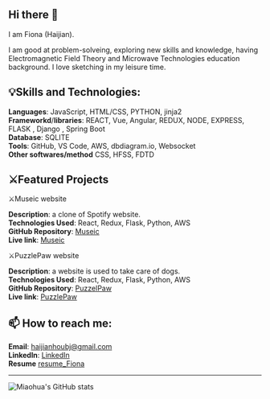 ## Hi there 👋
I am Fiona (Haijian).

I am good at problem-solveing, exploring new skills and knowledge, having Electromagnetic Field Theory and Microwave Technologies education background. I love sketching in my leisure time.

##  💡Skills and Technologies:

**Languages**: JavaScript, HTML/CSS, PYTHON, jinja2   
**Frameworkd**/**libraries**: REACT, Vue, Angular, REDUX, NODE, EXPRESS, FLASK , Django , Spring Boot       
**Database**: SQLITE   
**Tools**: GitHub, VS Code, AWS, dbdiagram.io, Websocket   
**Other softwares/method**  CSS, HFSS, FDTD   

## ⚔️Featured Projects

⚔️Museic website

**Description**: a clone of Spotify website.  
**Technologies Used**: React, Redux, Flask, Python, AWS   
**GitHub Repository**: [Museic](https://github.com/miaohua897/Mod6_project)  
**Live link**: [Museic](https://mod6-project.onrender.com)  

⚔️PuzzlePaw website

**Description**: a website is used to take care of dogs.   
**Technologies Used**: React, Redux, Flask, Python, AWS  
**GitHub Repository**: [PuzzelPaw](https://github.com/miaohua897/PuzzlePawCapstone)  
**Live link**: [PuzzlePaw](https://puzzlepawcapstone.onrender.com)  

## 📫 How to reach me:

**Email**: haijianhoubj@gmail.com   
**LinkedIn**: [LinkedIn](https://www.linkedin.com/in/haijian-hou-b1b32b344/)     
**Resume**
[resume_Fiona](https://github.com/miaohua897/miaohua897/blob/main/resume_Fiona.pdf)  



-------------------------------------------------------------------------  

![Miaohua's GitHub stats](https://github-readme-stats.vercel.app/api?username=miaohua897&count_private=true&show_icons=true&theme=merko)

<!-- **miaohua897/miaohua897** is a ✨ _special_ ✨ repository because its `README.md` (this file) appears on your GitHub profile.

Here are some ideas to get you started:

- 🔭 I’m currently working on ...
- 🌱 I’m currently learning ...
- 👯 I’m looking to collaborate on ...
- 🤔 I’m looking for help with ...
- 💬 Ask me about ...
- 📫 How to reach me: ...
- 😄 Pronouns: ...
- ⚡ Fun fact: ... -->

